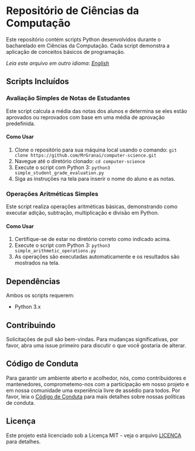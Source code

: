 # Repositório de Ciências da Computação

Este repositório contém scripts Python desenvolvidos durante o bacharelado em Ciências da Computação. Cada script demonstra a aplicação de conceitos básicos de programação.

*Leia este arquivo em outro idioma: [English](README.md)*

## Scripts Incluídos

### Avaliação Simples de Notas de Estudantes
Este script calcula a média das notas dos alunos e determina se eles estão aprovados ou reprovados com base em uma média de aprovação predefinida.

#### Como Usar
1. Clone o repositório para sua máquina local usando o comando:
   `git clone https://github.com/MrGranai/computer-science.git`
2. Navegue até o diretório clonado:
   `cd computer-science`
3. Execute o script com Python 3:
   `python3 simple_student_grade_evaluation.py`
4. Siga as instruções na tela para inserir o nome do aluno e as notas.

### Operações Aritméticas Simples
Este script realiza operações aritméticas básicas, demonstrando como executar adição, subtração, multiplicação e divisão em Python.

#### Como Usar
1. Certifique-se de estar no diretório correto como indicado acima.
2. Execute o script com Python 3:
   `python3 simple_arithmetic_operations.py`
3. As operações são executadas automaticamente e os resultados são mostrados na tela.

## Dependências
Ambos os scripts requerem:
- Python 3.x

## Contribuindo
Solicitações de pull são bem-vindas. Para mudanças significativas, por favor, abra uma issue primeiro para discutir o que você gostaria de alterar.

## Código de Conduta
Para garantir um ambiente aberto e acolhedor, nós, como contribuidores e mantenedores, comprometemo-nos com a participação em nosso projeto e em nossa comunidade uma experiência livre de assédio para todos. Por favor, leia o [Código de Conduta](CODIGO_DE_CONDUTA.md) para mais detalhes sobre nossas políticas de conduta.

## Licença
Este projeto está licenciado sob a Licença MIT - veja o arquivo [LICENCA](LICENCA.md) para detalhes.
